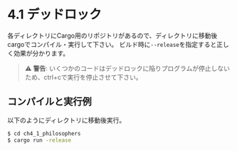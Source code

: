 # 4.1 デッドロック

各ディレクトリにCargo用のリポジトリがあるので、ディレクトリに移動後cargoでコンパイル・実行して下さい。
ビルド時に```--release```を指定すると正しく効果が分かります。

> ⚠️ **警告**: いくつかのコードはデッドロックに陥りプログラムが停止しないため、ctrl+cで実行を停止させて下さい。

## コンパイルと実行例

以下のようにディレクトリに移動後実行。

```sh
$ cd ch4_1_philosophers
$ cargo run -release
```
